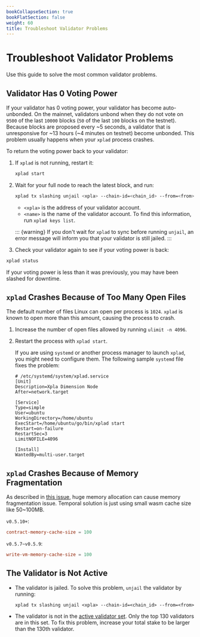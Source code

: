 ```yaml
---
bookCollapseSection: true
bookFlatSection: false
weight: 60
title: Troubleshoot Validator Problems
---
```


# Troubleshoot Validator Problems

Use this guide to solve the most common validator problems.

## Validator Has 0 Voting Power

If your validator has 0 voting power, your validator has become auto-unbonded. On the mainnet, validators unbond when they do not vote on `9500` of the last `10000` blocks (`50` of the last `100` blocks on the testnet). Because blocks are proposed every ~5 seconds, a validator that is unresponsive for ~13 hours (~4 minutes on testnet) become unbonded. This problem usually happens when your `xplad` process crashes.

To return the voting power back to your validator:

1. If `xplad` is not running, restart it:

   ```bash
   xplad start
   ```

2. Wait for your full node to reach the latest block, and run:

   ```bash
   xplad tx slashing unjail <xpla> --chain-id=<chain_id> --from=<from>
   ```

   - `<xpla>` is the address of your validator account.
   - `<name>` is the name of the validator account. To find this information, run `xplad keys list`.

   ::: {warning}
   If you don't wait for `xplad` to sync before running `unjail`, an error message will inform you that your validator is still jailed.
   :::

3.  Check your validator again to see if your voting power is back:

   ```bash
   xplad status
   ```

   If your voting power is less than it was previously, you may have been slashed for downtime.

## `xplad` Crashes Because of Too Many Open Files

The default number of files Linux can open per process is `1024`. `xplad` is known to open more than this amount, causing the process to crash.

1. Increase the number of open files allowed by running `ulimit -n 4096`.  

2. Restart the process with `xplad start`.

   If you are using `systemd` or another process manager to launch `xplad`, you might need to configure them. The following  sample `systemd` file fixes the problem:

   ```systemd
   # /etc/systemd/system/xplad.service
   [Unit]
   Description=Xpla Dimension Node
   After=network.target

   [Service]
   Type=simple
   User=ubuntu
   WorkingDirectory=/home/ubuntu
   ExecStart=/home/ubuntu/go/bin/xplad start
   Restart=on-failure
   RestartSec=3
   LimitNOFILE=4096

   [Install]
   WantedBy=multi-user.target
   ```
## `xplad` Crashes Because of Memory Fragmentation

As described in [this issue](https://github.com/c2xdev/core/issues/592), huge memory allocation can cause memory fragmentation issue. Temporal solution is just using small wasm cache size like 50~100MB.

`v0.5.10+`:

```toml
contract-memory-cache-size = 100
```

`v0.5.7~v0.5.9`:

```toml
write-vm-memory-cache-size = 100
```

## The Validator is Not Active

- The validator is jailed. To solve this problem, `unjail` the validator by running:

    `xplad tx slashing unjail <xpla> --chain-id=<chain_id> --from=<from>`

- The validator is not in the [active validator set](../../learn/glossary.md#active-set). Only the top 130 validators are in this set. To fix this problem, increase your total stake to be larger than the 130th validator.
